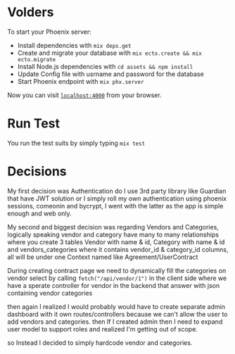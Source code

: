 # Volders

To start your Phoenix server:

  * Install dependencies with `mix deps.get`
  * Create and migrate your database with `mix ecto.create && mix ecto.migrate`
  * Install Node.js dependencies with `cd assets && npm install`
  * Update Config file with usrname and password for the database
  * Start Phoenix endpoint with `mix phx.server`

Now you can visit [`localhost:4000`](http://localhost:4000) from your browser.


# Run Test

You run the test suits by simply typing ``` mix test ```

# Decisions 
My first decision was Authentication do I use 3rd party library like Guardian that have JWT solution or I simply roll my own authentication using phoenix sessions, comeonin and bycrypt, I went with the latter as the app is simple enough and web only.


My second and biggest decision was regarding Vendors and Categories, logically speaking vendor and category have many to many relationships where you create 3 tables Vendor with name & id, Category with name & id and vendors_categories where it contains vendor_id & category_id columns, all will be under one Context named like Agreement/UserContract

During creating contract page we need to dynamically fill the categories on vendor select by calling ``fetch("/api/vendor/1")`` in the client side where we have a sperate controller for vendor in the backend that answer with json containing vendor categories

then again I realized I would probably would have to create separate admin dashboard with it own routes/controllers because we can't allow the user to add vendors and categories. then If I created admin then I need to expand user model to support roles and realized I'm getting out of scope.

so Instead I decided to simply hardcode vendor and categories. 




